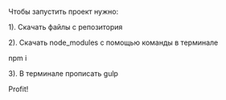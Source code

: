 Чтобы запустить проект нужно:

1). Скачать файлы с репозитория

2). Скачать node_modules с помощью команды в терминале

npm i

3). В терминале прописать gulp

Profit!
